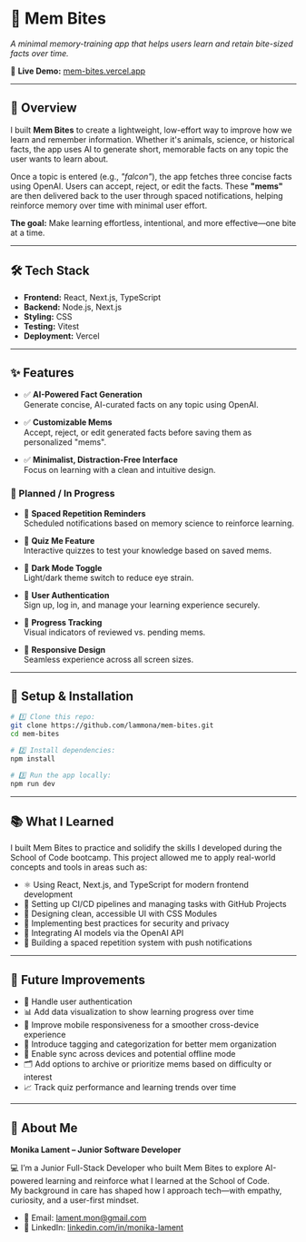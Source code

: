 # 📘 Mem Bites

*A minimal memory-training app that helps users learn and retain bite-sized facts over time.*

🔗 **Live Demo:** [mem-bites.vercel.app](https://mem-bites.vercel.app)

---

## 🧠 Overview

I built **Mem Bites** to create a lightweight, low-effort way to improve how we learn and remember information. Whether it's animals, science, or historical facts, the app uses AI to generate short, memorable facts on any topic the user wants to learn about.

Once a topic is entered (e.g., *"falcon"*), the app fetches three concise facts using OpenAI. Users can accept, reject, or edit the facts. These **"mems"** are then delivered back to the user through spaced notifications, helping reinforce memory over time with minimal user effort.

**The goal:** Make learning effortless, intentional, and more effective—one bite at a time.

---

## 🛠 Tech Stack

- **Frontend:** React, Next.js, TypeScript  
- **Backend:** Node.js, Next.js  
- **Styling:** CSS  
- **Testing:** Vitest  
- **Deployment:** Vercel  

---

## ✨ Features

- ✅ **AI-Powered Fact Generation**  
  Generate concise, AI-curated facts on any topic using OpenAI.

- ✅ **Customizable Mems**  
  Accept, reject, or edit generated facts before saving them as personalized "mems".

- ✅ **Minimalist, Distraction-Free Interface**  
  Focus on learning with a clean and intuitive design.

### 🚧 Planned / In Progress

- 🚧 **Spaced Repetition Reminders**  
  Scheduled notifications based on memory science to reinforce learning.

- 🚧 **Quiz Me Feature**  
  Interactive quizzes to test your knowledge based on saved mems.

- 🚧 **Dark Mode Toggle**  
  Light/dark theme switch to reduce eye strain.

- 🚧 **User Authentication**  
  Sign up, log in, and manage your learning experience securely.

- 🚧 **Progress Tracking**  
  Visual indicators of reviewed vs. pending mems.

- 🚧 **Responsive Design**  
  Seamless experience across all screen sizes.

---

## 🧪 Setup & Installation

```bash
# 1️⃣ Clone this repo:
git clone https://github.com/lammona/mem-bites.git
cd mem-bites

# 2️⃣ Install dependencies:
npm install

# 3️⃣ Run the app locally:
npm run dev
```


---
## 📚 What I Learned

I built Mem Bites to practice and solidify the skills I developed during the School of Code bootcamp. This project allowed me to apply real-world concepts and tools in areas such as:

- ⚛️ Using React, Next.js, and TypeScript for modern frontend development  
- 🔧 Setting up CI/CD pipelines and managing tasks with GitHub Projects  
- 🎨 Designing clean, accessible UI with CSS Modules  
- 🔐 Implementing best practices for security and privacy  
- 🤖 Integrating AI models via the OpenAI API  
- 🔔 Building a spaced repetition system with push notifications  

---

## 🚀 Future Improvements

- 🧠 Handle user authentication  
- 📊 Add data visualization to show learning progress over time  
- 📱 Improve mobile responsiveness for a smoother cross-device experience  
- 🧩 Introduce tagging and categorization for better mem organization  
- 🔄 Enable sync across devices and potential offline mode  
- 🗂 Add options to archive or prioritize mems based on difficulty or interest  
- 📈 Track quiz performance and learning trends over time  

---

## 👤 About Me

**Monika Lament – Junior Software Developer**

💻 I’m a Junior Full-Stack Developer who built Mem Bites to explore AI-powered learning and reinforce what I learned at the School of Code.  
My background in care has shaped how I approach tech—with empathy, curiosity, and a user-first mindset.

- 📧 Email: [lament.mon@gmail.com](mailto:lament.mon@gmail.com)  
- 🔗 LinkedIn: [linkedin.com/in/monika-lament](https://www.linkedin.com/in/monika-lament)
